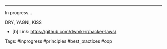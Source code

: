 ***
In progress...


DRY, YAGNI, KISS

- [b] Link: https://github.com/dwmkerr/hacker-laws/

Tags: #inprogress #principles  #best_practices #oop